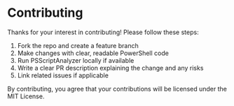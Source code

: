 # Contributing

Thanks for your interest in contributing! Please follow these steps:

1. Fork the repo and create a feature branch
2. Make changes with clear, readable PowerShell code
3. Run PSScriptAnalyzer locally if available
4. Write a clear PR description explaining the change and any risks
5. Link related issues if applicable

By contributing, you agree that your contributions will be licensed under the MIT License.
